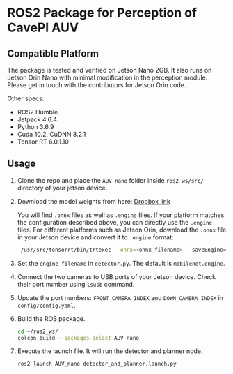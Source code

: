 # ROS2 Package for Perception of CavePI AUV

## Compatible Platform

The package is tested and verified on Jetson Nano 2GB. It also runs on Jetson Orin Nano with minimal modification in the perception module. Please get in touch with the contributors for Jetson Orin code.

Other specs:
- ROS2 Humble
- Jetpack 4.6.4
- Python 3.6.9
- Cuda 10.2, CuDNN 8.2.1
- Tensor RT 6.0.1.10

## Usage

1. Clone the repo and place the `AUV_nano` folder inside `ros2_ws/src/` directory of your jetson device.
2. Download the model weights from here: [Dropbox link](https://www.dropbox.com/scl/fo/6oin10fofx2k8ffhxluia/AJO9DvS03urmhyW1etIEWww?rlkey=bu4xx6g4re4qdunjx313njqqo&st=e0ep0fvo&dl=0)
   
   You will find `.onnx` files as well as `.engine` files. If your platform matches the configuration described above, you can directly use the `.engine` files. For different platforms such as Jetson Orin, download the `.onnx` file in your Jetson device and convert it to `.engine` format:
   ```sh
    /usr/src/tensorrt/bin/trtexec --onnx=<onnx_filename> --saveEngine=<engine_filename>
   ```
3. Set the `engine_filename` in `detector.py`. The default is `mobilenet.engine`.
4. Connect the two cameras to USB ports of your Jetson device. Check their port number using `lsusb` command.
5. Update the port numbers: `FRONT_CAMERA_INDEX` and `DOWN_CAMERA_INDEX` in `config/config.yaml`.  

7. Build the ROS package.
   ```sh
   cd ~/ros2_ws/
   colcon build --packages-select AUV_nano
   ```
8. Execute the launch file. It will run the detector and planner node.
   ```sh
   ros2 launch AUV_nano detector_and_planner.launch.py
   ```



